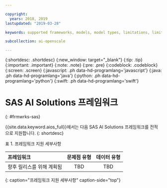 ```yaml
---

copyright:
  years: 2018, 2019
lastupdated: "2019-03-28"

keywords: supported frameworks, models, model types, limitations, limits, spss, c&ds

subcollection: ai-openscale

---
```


{:shortdesc: .shortdesc}
{:new_window: target="_blank"}
{:tip: .tip}
{:important: .important}
{:note: .note}
{:pre: .pre}
{:codeblock: .codeblock}
{:screen: .screen}
{:javascript: .ph data-hd-programlang='javascript'}
{:java: .ph data-hd-programlang='java'}
{:python: .ph data-hd-programlang='python'}
{:swift: .ph data-hd-programlang='swift'}

# SAS AI Solutions 프레임워크
{: #frmwrks-sas}

{{site.data.keyword.aios_full}}에서는 다음 SAS AI Solutions 프레임워크를 전적으로 지원합니다.
{: shortdesc}


표 1. 프레임워크 지원 세부사항

| 프레임워크 | 문제점 유형 | 데이터 유형 |
|:---|:---:|:---:|
| 향후 릴리스를 위해 계획됨 | TBD | TBD |
{: caption="프레임워크 지원 세부사항" caption-side="top"}



